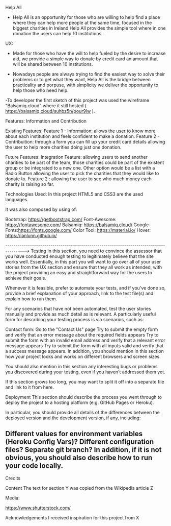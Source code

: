 Help All
 
 - Help All is an opportunity for those who are willing  to help find a place where they can help more people at the same time, focused  in the biggest  charities  in Ireland Help All provides the simple tool where in one donation the users can help 10 institutions. 


UX:
- Made for those who have the will to help fueled by the desire to increase aid, we provide a simple way to donate by credit card an amount that will be shared between  10 institutions. 

- Nowadays  people are always trying  to find the easiest  way to solve their problems or to get what they want, Help All is the bridge between practicality and porpuse, with simplicity we deliver the opportunity to help those who need help.

-To developer the first sketch of this project was used the wireframe "Balsamiq.cloud" where it still hosted ( https://balsamiq.cloud/suhbz5n/pour9lw ).

Features:
Information and Contribution 

Existing Features:
Feature 1 - Information: allows the user to know more about each institution  and feels confident to make a donation.
Feature 2 - Contribuition: through a form you can fill up your credit card details allowing  the user to help more charities doing just one donation. 

Future Features: 
 Integration Feature: allowing users to send another charities to be part of the team, those charities could be part of the existent group or be integrated to a new one. Other option would be a list with a Radio Button allowing the user to pick the charities that they would like to donate to.
 Feature 2 : allowing the user to see who much money each charity  is raising  so far. 

Technologies Used:
 In this project HTML5 and CSS3 are the used languages.

 It was also composed by using of:

Bootstrap: https://getbootstrap.com/
Font-Awesome: https://fontawesome.com/
Balsamiq: https://balsamiq.cloud/
Google-Fonts:https://fonts.google.com/
Color Tool: https://material.io/
Hover: https://ianlunn.github.io/


--------------------------------------------------------------------------------------->
Testing
In this section, you need to convince the assessor that you have conducted enough testing to legitimately believe that the site works well. Essentially, in this part you will want to go over all of your user stories from the UX section and ensure that they all work as intended, with the project providing an easy and straightforward way for the users to achieve their goals.

Whenever it is feasible, prefer to automate your tests, and if you've done so, provide a brief explanation of your approach, link to the test file(s) and explain how to run them.

For any scenarios that have not been automated, test the user stories manually and provide as much detail as is relevant. A particularly useful form for describing your testing process is via scenarios, such as:

Contact form:
Go to the "Contact Us" page
Try to submit the empty form and verify that an error message about the required fields appears
Try to submit the form with an invalid email address and verify that a relevant error message appears
Try to submit the form with all inputs valid and verify that a success message appears.
In addition, you should mention in this section how your project looks and works on different browsers and screen sizes.

You should also mention in this section any interesting bugs or problems you discovered during your testing, even if you haven't addressed them yet.

If this section grows too long, you may want to split it off into a separate file and link to it from here.

Deployment
This section should describe the process you went through to deploy the project to a hosting platform (e.g. GitHub Pages or Heroku).

In particular, you should provide all details of the differences between the deployed version and the development version, if any, including:

Different values for environment variables (Heroku Config Vars)?
Different configuration files?
Separate git branch?
In addition, if it is not obvious, you should also describe how to run your code locally.
---------------------------------------------------------------------------------
Credits

Content
The text for section Y was copied from the Wikipedia article Z

Media:

https://www.shutterstock.com/

Acknowledgements
I received inspiration for this project from X